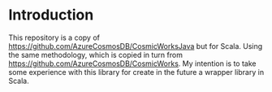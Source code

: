 # Introduction 
This repository is a copy of https://github.com/AzureCosmosDB/CosmicWorksJava but for Scala. Using the same methodology, which is copied in turn from https://github.com/AzureCosmosDB/CosmicWorks.
My intention is to take some experience with this library for create in the future a wrapper library in Scala.

